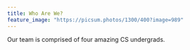 ```yaml
---
title: Who Are We?
feature_image: "https://picsum.photos/1300/400?image=989"
---
```


Our team is comprised of four amazing CS undergrads. 

